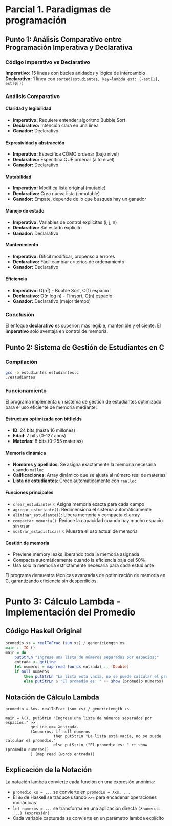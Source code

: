 # Parcial 1. Paradigmas de programación

## Punto 1: Análisis Comparativo entre Programación Imperativa y Declarativa

### Código Imperativo vs Declarativo

**Imperativo:** 15 líneas con bucles anidados y lógica de intercambio
**Declarativo:** 1 línea con `sorted(estudiantes, key=lambda est: (-est[1], est[0]))`

### Análisis Comparativo

#### Claridad y legibilidad
- **Imperativo:** Requiere entender algoritmo Bubble Sort
- **Declarativo:** Intención clara en una línea
- **Ganador:** Declarativo

#### Expresividad y abstracción
- **Imperativo:** Especifica CÓMO ordenar (bajo nivel)
- **Declarativo:** Especifica QUÉ ordenar (alto nivel)
- **Ganador:** Declarativo

#### Mutabilidad
- **Imperativo:** Modifica lista original (mutable)
- **Declarativo:** Crea nueva lista (inmutable)
- **Ganador:** Empate, depende de lo que busques hay un ganador

#### Manejo de estado
- **Imperativo:** Variables de control explícitas (i, j, n)
- **Declarativo:** Sin estado explícito
- **Ganador:** Declarativo

#### Mantenimiento
- **Imperativo:** Difícil modificar, propenso a errores
- **Declarativo:** Fácil cambiar criterios de ordenamiento
- **Ganador:** Declarativo

#### Eficiencia
- **Imperativo:** O(n²) - Bubble Sort, O(1) espacio
- **Declarativo:** O(n log n) - Timsort, O(n) espacio
- **Ganador:** Declarativo (mejor tiempo)

### Conclusión
El enfoque **declarativo** es superior: más legible, mantenible y eficiente. El **imperativo** solo aventaja en control de memoria.

## Punto 2: Sistema de Gestión de Estudiantes en C

### Compilación
```bash
gcc -o estudiantes estudiantes.c
./estudiantes
```

### Funcionamiento

El programa implementa un sistema de gestión de estudiantes optimizado para el uso eficiente de memoria mediante:

#### Estructura optimizada con bitfields
- **ID**: 24 bits (hasta 16 millones)
- **Edad**: 7 bits (0-127 años)
- **Materias**: 8 bits (0-255 materias)

#### Memoria dinámica
- **Nombres y apellidos**: Se asigna exactamente la memoria necesaria usando `malloc`
- **Calificaciones**: Array dinámico que se ajusta al número real de materias
- **Lista de estudiantes**: Crece automáticamente con `realloc`

#### Funciones principales
- `crear_estudiante()`: Asigna memoria exacta para cada campo
- `agregar_estudiante()`: Redimensiona el sistema automáticamente
- `eliminar_estudiante()`: Libera memoria y compacta el array
- `compactar_memoria()`: Reduce la capacidad cuando hay mucho espacio sin usar
- `mostrar_estadisticas()`: Muestra el uso actual de memoria

#### Gestión de memoria
- Previene memory leaks liberando toda la memoria asignada
- Compacta automáticamente cuando la eficiencia baja del 50%
- Usa solo la memoria estrictamente necesaria para cada estudiante

El programa demuestra técnicas avanzadas de optimización de memoria en C, garantizando eficiencia sin desperdicios.

# Punto 3: Cálculo Lambda - Implementación del Promedio

## Código Haskell Original
```haskell
promedio xs = realToFrac (sum xs) / genericLength xs
main :: IO ()
main = do
    putStrLn "Ingrese una lista de números separados por espacios:"
    entrada <- getLine
    let numeros = map read (words entrada) :: [Double]
    if null numeros
        then putStrLn "La lista está vacía, no se puede calcular el promedio."
        else putStrLn $ "El promedio es: " ++ show (promedio numeros)
```

## Notación de Cálculo Lambda

```
promedio = λxs. realToFrac (sum xs) / genericLength xs

main = λ(). putStrLn "Ingrese una lista de números separados por espacios:" >>
           getLine >>= λentrada.
           (λnumeros. if null numeros 
                     then putStrLn "La lista está vacía, no se puede calcular el promedio."
                     else putStrLn ("El promedio es: " ++ show (promedio numeros))
           ) (map read (words entrada))
```

## Explicación de la Notación

La notación lambda convierte cada función en una expresión anónima:
- `promedio xs = ...` se convierte en `promedio = λxs. ...`
- El `do` de Haskell se traduce usando `>>=` para encadenar operaciones monádicas
- `let numeros = ...` se transforma en una aplicación directa `(λnumeros. ...) (expresión)`
- Cada variable capturada se convierte en un parámetro lambda explícito
